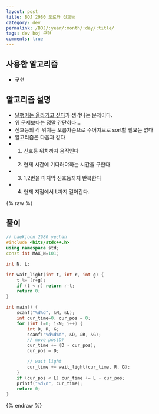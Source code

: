 ```yaml
---
layout: post
title: BOJ 2980 도로와 신호등
category: dev
permalink: /BOJ/:year/:month/:day/:title/
tags: dev boj 구현
comments: true
---
```


사용한 알고리즘
---------------

-	구현

알고리즘 설명
-------------

-	[달팽이는 올라가고 싶다](https://www.acmicpc.net/problem/2869)가 생각나는 문제이다.
-	위 문제보다는 정말 간단하다...
-	신호등의 각 위치는 오름차순으로 주어지므로 sort할 필요는 없다
-	알고리즘은 다음과 같다
-	1. 신호등 위치까지 움직인다
-	2. 현재 시간에 기다려야하는 시간을 구한다
-	3. 1,2번을 마지막 신호등까지 반복한다
-	4. 현재 지점에서 L까지 걸어간다.

{% raw %}

풀이
----

```c++
// baekjoon 2980 yechan
#include <bits/stdc++.h>
using namespace std;
const int MAX_N=101;

int N, L;

int wait_light(int t, int r, int g) {
    t %= (r+g);
    if (t < r) return r-t;
    return 0;
}

int main() {
    scanf("%d%d", &N, &L);
    int cur_time=0, cur_pos = 0;
    for (int i=0; i<N; i++) {
        int D, R, G;
        scanf("%d%d%d", &D, &R, &G);
        // move pos(D)
        cur_time += (D - cur_pos);
        cur_pos = D;

        // wait light
        cur_time += wait_light(cur_time, R, G);
    }
    if (cur_pos < L) cur_time += L - cur_pos;
    printf("%d\n", cur_time);
    return 0;
}
```

{% endraw %}
